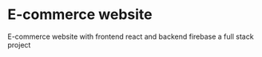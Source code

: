 # E-commerce website
 E-commerce  website with frontend react and backend firebase  a full stack project 
